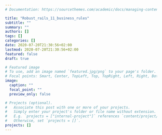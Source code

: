 ```yaml
---
# Documentation: https://sourcethemes.com/academic/docs/managing-content/

title: "Robust_rails_11_business_rules"
subtitle: ""
summary: ""
authors: []
tags: []
categories: []
date: 2020-07-20T21:30:56+02:00
lastmod: 2020-07-20T21:30:56+02:00
featured: false
draft: true

# Featured image
# To use, add an image named `featured.jpg/png` to your page's folder.
# Focal points: Smart, Center, TopLeft, Top, TopRight, Left, Right, BottomLeft, Bottom, BottomRight.
image:
  caption: ""
  focal_point: ""
  preview_only: false

# Projects (optional).
#   Associate this post with one or more of your projects.
#   Simply enter your project's folder or file name without extension.
#   E.g. `projects = ["internal-project"]` references `content/project/deep-learning/index.md`.
#   Otherwise, set `projects = []`.
projects: []
---
```

